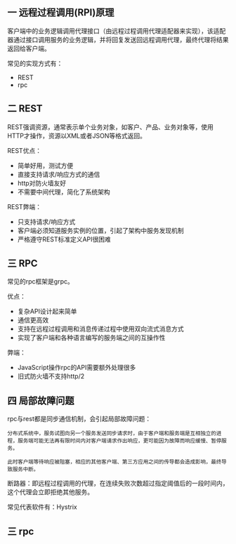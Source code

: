 ## 一 远程过程调用(RPI)原理 

客户端中的业务逻辑调用代理接口（由远程过程调用代理适配器来实现），该适配器通过接口调用服务的业务逻辑，并将回复发送回远程调用代理，最终代理将结果返回给客户端。  

常见的实现方式有：
- REST
- rpc

## 二 REST

REST强调资源，通常表示单个业务对象，如客户、产品、业务对象等，使用HTTP才操作，资源以XML或者JSON等格式返回。  

REST优点：
- 简单好用，测试方便
- 直接支持请求/响应方式的通信
- http对防火墙友好
- 不需要中间代理，简化了系统架构

REST弊端：
- 只支持请求/响应方式
- 客户端必须知道服务实例的位置，引起了架构中服务发现机制
- 严格遵守REST标准定义API很困难

## 三 RPC

常见的rpc框架是grpc。  

优点：
- 复杂API设计起来简单
- 通信更高效
- 支持在远程过程调用和消息传递过程中使用双向流式消息方式
- 实现了客户端和各种语言编写的服务端之间的互操作性

弊端：
- JavaScript操作rpc的API需要额外处理很多
- 旧式防火墙不支持http/2

## 四 局部故障问题

rpc与rest都是同步通信机制，会引起局部故障问题：  

```
分布式系统中，服务试图向另一个服务发送同步请求时，由于客户端和服务端是互相独立的进程，服务端可能无法再有限时间内对客户端请求作出响应，更可能因为故障而响应缓慢、暂停服务。  

此时客户端等待响应被阻塞，相应的其他客户端、第三方应用之间的传导都会造成影响，最终导致服务中断。
```

断路器：即远程过程调用的代理，在连续失败次数超过指定阈值后的一段时间内，这个代理会立即拒绝其他服务。  

常见代表软件有：Hystrix



## 三 rpc